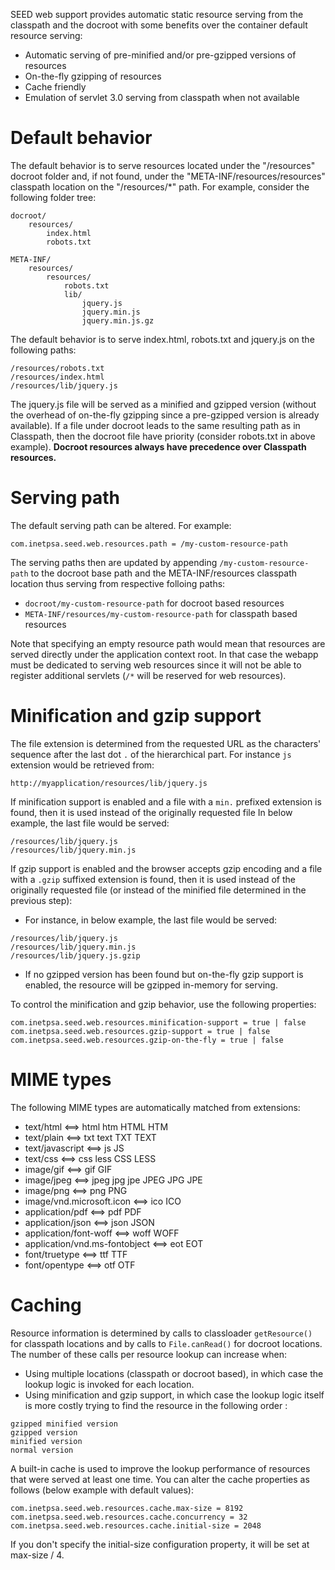 SEED web support provides automatic static resource serving from the classpath and the docroot with some benefits
over the container default resource serving:

* Automatic serving of pre-minified and/or pre-gzipped versions of resources
* On-the-fly gzipping of resources
* Cache friendly
* Emulation of servlet 3.0 serving from classpath when not available

# Default behavior

The default behavior is to serve resources located under the "/resources" docroot folder and, if not found, under the
"META-INF/resources/resources" classpath location on the "/resources/*" path. For example, consider the following folder tree:

    docroot/
        resources/
            index.html
            robots.txt
            
    META-INF/
        resources/
            resources/
                robots.txt
                lib/
                    jquery.js
                    jquery.min.js
                    jquery.min.js.gz
                    
The default behavior is to serve index.html, robots.txt and jquery.js on the following paths:

    /resources/robots.txt
    /resources/index.html
    /resources/lib/jquery.js
    
The jquery.js file will be served as a minified and gzipped version (without the overhead of on-the-fly gzipping since
a pre-gzipped version is already available). If a file under docroot leads to the same resulting path as in Classpath, 
then the docroot file have priority (consider robots.txt in above example). **Docroot resources always have precedence over Classpath resources.**

# Serving path

The default serving path can be altered. For example:
    
    com.inetpsa.seed.web.resources.path = /my-custom-resource-path

The serving paths then are updated by appending `/my-custom-resource-path` to the docroot base path and the META-INF/resources
classpath location thus serving from respective folloing paths:

* `docroot/my-custom-resource-path` for docroot based resources
* `META-INF/resources/my-custom-resource-path` for classpath based resources

Note that specifying an empty resource path would mean that resources are served directly under the application context root.
In that case the webapp must be dedicated to serving web resources since it will not be able to register additional
servlets (`/*` will be reserved for web resources).


# Minification and gzip support

The file extension is determined from the requested URL as the characters' sequence after the last dot `.` of the hierarchical part. For instance `js` extension would be retrieved from: 

    http://myapplication/resources/lib/jquery.js

If minification support is enabled and a file with a `min.` prefixed extension is found, then it is used instead of the originally requested file
In below example, the last file would be served:
    
    /resources/lib/jquery.js
    /resources/lib/jquery.min.js

If gzip support is enabled and the browser accepts gzip encoding and a file with a `.gzip` suffixed extension is found, 
then it is used instead of the originally requested file (or instead of the minified file determined in the previous step):

* For instance, in below example, the last file would be served:
```
/resources/lib/jquery.js
/resources/lib/jquery.min.js
/resources/lib/jquery.js.gzip
```

* If no gzipped version has been found but on-the-fly gzip support is enabled, the resource will be gzipped in-memory for serving.

To control the minification and gzip behavior, use the following properties:

    com.inetpsa.seed.web.resources.minification-support = true | false
    com.inetpsa.seed.web.resources.gzip-support = true | false
    com.inetpsa.seed.web.resources.gzip-on-the-fly = true | false


# MIME types

The following MIME types are automatically matched from extensions:

* text/html				            <==>    html htm HTML HTM
* text/plain				        <==>    txt text TXT TEXT
* text/javascript                   <==>    js JS
* text/css                          <==>    css less CSS LESS
* image/gif				            <==>    gif GIF
* image/jpeg				        <==>    jpeg jpg jpe JPEG JPG JPE
* image/png                         <==>    png PNG
* image/vnd.microsoft.icon          <==>    ico ICO
* application/pdf                   <==>    pdf PDF
* application/json                  <==>    json JSON
* application/font-woff             <==>    woff WOFF
* application/vnd.ms-fontobject     <==>    eot EOT
* font/truetype                     <==>    ttf TTF
* font/opentype                     <==>    otf OTF

# Caching

Resource information is determined by calls to classloader `getResource()` for classpath locations and by calls to
`File.canRead()` for docroot locations. The number of these calls per resource lookup can increase when:

* Using multiple locations (classpath or docroot based), in which case the lookup logic is invoked for each location.
* Using minification and gzip support, in which case the lookup logic itself is more costly trying to find
  the resource in the following order : 
```  
gzipped minified version 
gzipped version 
minified version 
normal version    
```

A built-in cache is used to improve the lookup performance of resources that were served at least one time. You can
alter the cache properties as follows (below example with default values):

    com.inetpsa.seed.web.resources.cache.max-size = 8192
    com.inetpsa.seed.web.resources.cache.concurrency = 32
    com.inetpsa.seed.web.resources.cache.initial-size = 2048

If you don't specify the initial-size configuration property, it will be set at max-size / 4.